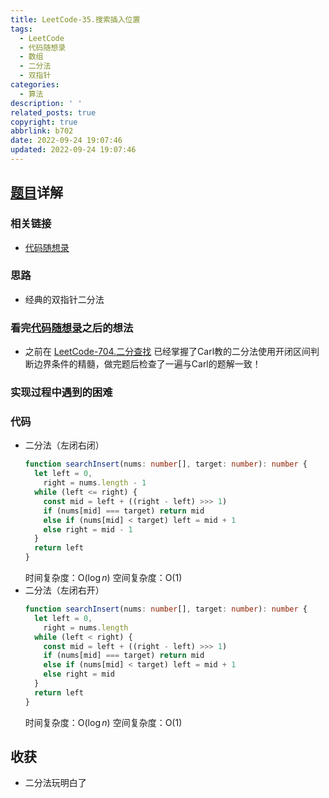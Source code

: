 ```yaml
---
title: LeetCode-35.搜索插入位置
tags:
  - LeetCode
  - 代码随想录
  - 数组
  - 二分法
  - 双指针
categories:
  - 算法
description: ' '
related_posts: true
copyright: true
abbrlink: b702
date: 2022-09-24 19:07:46
updated: 2022-09-24 19:07:46
---
```


## [题目](https://leetcode.cn/problems/search-insert-position/)详解

### 相关链接

- [代码随想录](https://programmercarl.com/0035.搜索插入位置.html)

### 思路

- 经典的双指针二分法

### 看完[代码随想录](https://programmercarl.com/0035.搜索插入位置.html)之后的想法

- 之前在 [LeetCode-704.二分查找](/archives/4f45.html) 已经掌握了Carl教的二分法使用开闭区间判断边界条件的精髓，做完题后检查了一遍与Carl的题解一致！

### 实现过程中遇到的困难

### 代码

- 二分法（左闭右闭）
    ```ts TypeScript
    function searchInsert(nums: number[], target: number): number {
      let left = 0,
        right = nums.length - 1
      while (left <= right) {
        const mid = left + ((right - left) >>> 1)
        if (nums[mid] === target) return mid
        else if (nums[mid] < target) left = mid + 1
        else right = mid - 1
      }
      return left
    }
    ```
    时间复杂度：O($\log n$)
    空间复杂度：O(1)
- 二分法（左闭右开）
    ```ts TypeScript
    function searchInsert(nums: number[], target: number): number {
      let left = 0,
        right = nums.length
      while (left < right) {
        const mid = left + ((right - left) >>> 1)
        if (nums[mid] === target) return mid
        else if (nums[mid] < target) left = mid + 1
        else right = mid
      }
      return left
    }
    ```
    时间复杂度：O($\log n$)
    空间复杂度：O(1)

## 收获

- 二分法玩明白了
